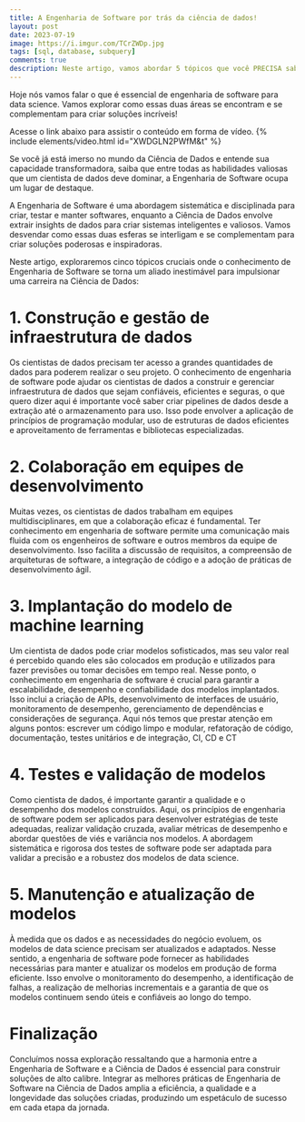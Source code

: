 ```yaml
---
title: A Engenharia de Software por trás da ciência de dados!
layout: post
date: 2023-07-19
image: https://i.imgur.com/TCrZWDp.jpg
tags: [sql, database, subquery]
comments: true
description: Neste artigo, vamos abordar 5 tópicos que você PRECISA saber sobre Engenharia de Software na Ciência de Dados!
---
```


Hoje nós vamos falar o que é essencial de engenharia de software para data science. Vamos explorar como essas duas áreas se encontram e se complementam para criar soluções incríveis!

Acesse o link abaixo para assistir o conteúdo em forma de vídeo.
{% include elements/video.html id="XWDGLN2PWfM&t" %}

Se você já está imerso no mundo da Ciência de Dados e entende sua capacidade transformadora, saiba que entre todas as habilidades valiosas que um cientista de dados deve dominar, a Engenharia de Software ocupa um lugar de destaque.

A Engenharia de Software é uma abordagem sistemática e disciplinada para criar, testar e manter softwares, enquanto a Ciência de Dados envolve extrair insights de dados para criar sistemas inteligentes e valiosos. Vamos desvendar como essas duas esferas se interligam e se complementam para criar soluções poderosas e inspiradoras.

Neste artigo, exploraremos cinco tópicos cruciais onde o conhecimento de Engenharia de Software se torna um aliado inestimável para impulsionar uma carreira na Ciência de Dados:

# 1. Construção e gestão de infraestrutura de dados
Os cientistas de dados precisam ter acesso a grandes quantidades de dados para poderem realizar o seu projeto. O conhecimento de engenharia de software pode ajudar os cientistas de dados a construir e gerenciar infraestrutura de dados que sejam confiáveis, eficientes e seguras, o que quero dizer aqui é importante você saber criar pipelines de dados desde a extração até o armazenamento para uso. Isso pode envolver a aplicação de princípios de programação modular, uso de estruturas de dados eficientes e aproveitamento de ferramentas e bibliotecas especializadas.

# 2. Colaboração em equipes de desenvolvimento
Muitas vezes, os cientistas de dados trabalham em equipes multidisciplinares, em que a colaboração eficaz é fundamental. Ter conhecimento em engenharia de software permite uma comunicação mais fluida com os engenheiros de software e outros membros da equipe de desenvolvimento. Isso facilita a discussão de requisitos, a compreensão de arquiteturas de software, a integração de código e a adoção de práticas de desenvolvimento ágil.

# 3. Implantação do modelo de machine learning
Um cientista de dados pode criar modelos sofisticados, mas seu valor real é percebido quando eles são colocados em produção e utilizados para fazer previsões ou tomar decisões em tempo real. Nesse ponto, o conhecimento em engenharia de software é crucial para garantir a escalabilidade, desempenho e confiabilidade dos modelos implantados. Isso inclui a criação de APIs, desenvolvimento de interfaces de usuário, monitoramento de desempenho, gerenciamento de dependências e considerações de segurança. Aqui nós temos que prestar atenção em alguns pontos: escrever um código limpo e modular, refatoração de código, documentação, testes unitários e de integração, CI, CD e CT

# 4. Testes e validação de modelos
Como cientista de dados, é importante garantir a qualidade e o desempenho dos modelos construídos. Aqui, os princípios de engenharia de software podem ser aplicados para desenvolver estratégias de teste adequadas, realizar validação cruzada, avaliar métricas de desempenho e abordar questões de viés e variância nos modelos. A abordagem sistemática e rigorosa dos testes de software pode ser adaptada para validar a precisão e a robustez dos modelos de data science.

# 5. Manutenção e atualização de modelos
À medida que os dados e as necessidades do negócio evoluem, os modelos de data science precisam ser atualizados e adaptados. Nesse sentido, a engenharia de software pode fornecer as habilidades necessárias para manter e atualizar os modelos em produção de forma eficiente. Isso envolve o monitoramento do desempenho, a identificação de falhas, a realização de melhorias incrementais e a garantia de que os modelos continuem sendo úteis e confiáveis ao longo do tempo.

# Finalização
Concluímos nossa exploração ressaltando que a harmonia entre a Engenharia de Software e a Ciência de Dados é essencial para construir soluções de alto calibre. Integrar as melhores práticas de Engenharia de Software na Ciência de Dados amplia a eficiência, a qualidade e a longevidade das soluções criadas, produzindo um espetáculo de sucesso em cada etapa da jornada.
